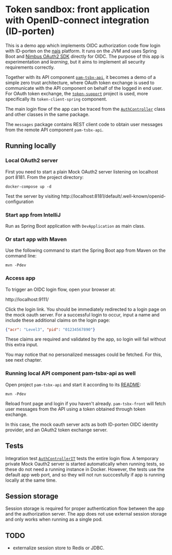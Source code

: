 # Token sandbox: front application with OpenID-connect integration (ID-porten)

This is a demo app which implements OIDC authorization code flow login with
ID-porten on the [nais][1] platform. It runs on the JVM and uses Spring Boot and
[Nimbus OAuth2 SDK][2] directly for OIDC. The purpose of this app is
experimentation and *learning*, but it aims to implement all security
requirements correctly.

Together with its API component [`pam-tsbx-api`][3], it becomes a demo of a
simple zero trust architecture, where OAuth token exchange is used to
communicate with the API component on behalf of the logged in end user. For
OAuth token exchange, the [`token-support`][4] project is used, more
specifically its `token-client-spring` component.

[1]: https://nais.io/
[2]: https://connect2id.com/products/nimbus-oauth-openid-connect-sdk
[3]: https://github.com/navikt/pam-tsbx-api
[4]: https://github.com/navikt/token-support#token-client-spring

The main login flow of the app can be traced from the [`AuthController`][4]
class and other classes in the same package.

[4]: src/main/java/no/nav/arbeid/tsbx/auth/AuthController.java

The `messages` package contains REST client code to obtain user messages from
the remote API component `pam-tsbx-api`.


## Running locally

### Local OAuth2 server

First you need to start a plain Mock OAuth2 server listening on localhost port 8181.
From the project directory:

    docker-compose up -d
    
Test the server by visiting
http://localhost:8181/default/.well-known/openid-configuration
    
### Start app from IntelliJ

Run as Spring Boot application with `DevApplication` as main class.

### Or start app with Maven

Use the following command to start the Spring Boot app from Maven on the command line:

    mvn -Pdev
    
### Access app

To trigger an OIDC login flow, open your browser at:

http://localhost:9111/

Click the login link. You should be immediately redirected to a login page on
the mock oauth server. For a successful login to occur, input a name and include
these additional claims on the login page:

```json
{"acr": "Level3", "pid": "01234567890"}
```

These claims are required and validated by the app, so login will fail without
this extra input.

You may notice that no personalized messages could be fetched. For this, see
next chapter.

### Running local API component pam-tsbx-api as well

Open project `pam-tsbx-api` and start it according to its [README](https://github.com/navikt/pam-tsbx-api):

    mvn -Pdev
    
Reload front page and login if you haven't already. `pam-tsbx-front` will fetch
user messages from the API using a token obtained through token exchange.

In this case, the mock oauth server acts as both ID-porten OIDC identity provider,
and an OAuth2 token exchange server.


## Tests

Integration test [`AuthControllerIT`][4] tests the entire login flow. A
temporary private Mock Oauth2 server is started automatically when running
tests, so these do not need a running instance in Docker. However, the tests use
the default app web port, and so they will not run succcesfully if app is
running locally at the same time.

[4]: src/test/java/no/nav/arbeid/tsbx/auth/AuthControllerIT.java

## Session storage

Session storage is required for proper authentication flow between the app and
the authorization server. The app does not use external session storage and only
works when running as a single pod.


## TODO

- externalize session store to Redis or JDBC.
